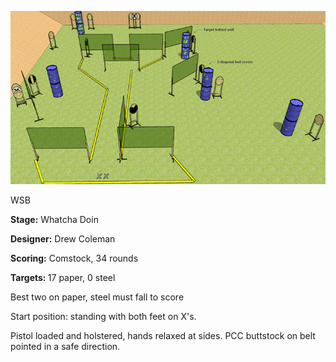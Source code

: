 ![Whatcha Doin](Stage%20Design.png)

WSB

<b>Stage:</b> Whatcha Doin

<b>Designer:</b> Drew Coleman

<b>Scoring:</b> Comstock, 34 rounds

<b>Targets: </b>17 paper, 0 steel

Best two on paper, steel must fall to score

Start position: standing with both feet on X's.

Pistol loaded and holstered, hands relaxed at sides. PCC buttstock on belt pointed in a safe direction.

